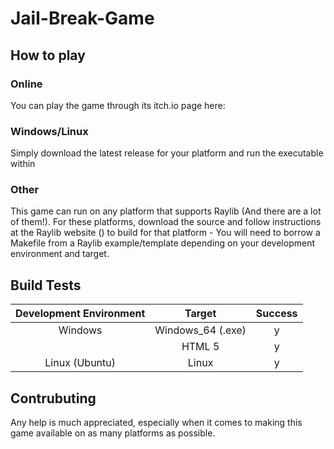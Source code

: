 # Jail-Break-Game

<h2>How to play</h2>
<h3>Online</h3>
You can play the game through its itch.io page here:
<h3>Windows/Linux</h3>
Simply download the latest release for your platform and run the executable within
<h3>Other</h3>
This game can run on any platform that supports Raylib (And there are a lot of them!). For these platforms, download the source and follow instructions at the Raylib website () to build for that platform - You will need to borrow a Makefile from a Raylib example/template depending on your development environment and target. 

<h2>Build Tests</h2>

| Development Environment | Target | Success |
|:---:|:---:|:---:|
| Windows | Windows_64 (.exe) | y |
|  | HTML 5 | y |
| Linux (Ubuntu) | Linux | y |


<h2>Contrubuting</h2>
Any help is much appreciated, especially when it comes to making this game available on as many platforms as possible.
